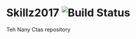 # Skillz2017 ![Build Status](https://travis-ci.com/ykaridi/Skillz2017.svg?token=FJLvka5ZHptvQVUxqyar&branch=master)
Teh Nany Ctas repository
